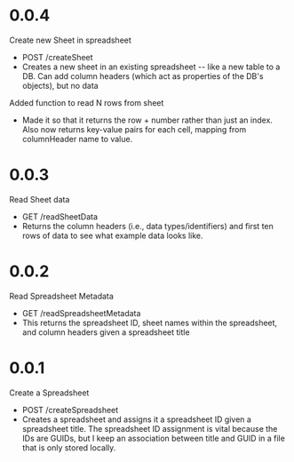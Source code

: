 
# 0.0.4
Create new Sheet in spreadsheet
- POST /createSheet
- Creates a new sheet in an existing spreadsheet -- like a new table to a DB. Can add column headers (which act as properties of the DB's objects), but no data

Added function to read N rows from sheet 
- Made it so that it returns the row + number rather than just an index. Also now returns key-value pairs for each cell, mapping from columnHeader name to value.

# 0.0.3
Read Sheet data
- GET /readSheetData
- Returns the column headers (i.e., data types/identifiers) and first ten rows of data to see what example data looks like.

# 0.0.2
Read Spreadsheet Metadata
- GET /readSpreadsheetMetadata
- This returns the spreadsheet ID, sheet names within the spreadsheet, and column headers given a spreadsheet title

# 0.0.1
Create a Spreadsheet
- POST /createSpreadsheet
- Creates a spreadsheet and assigns it a spreadsheet ID given a spreadsheet title. The spreadsheet ID assignment is vital because the IDs are GUIDs, but I keep an association between title and GUID in a file that is only stored locally.